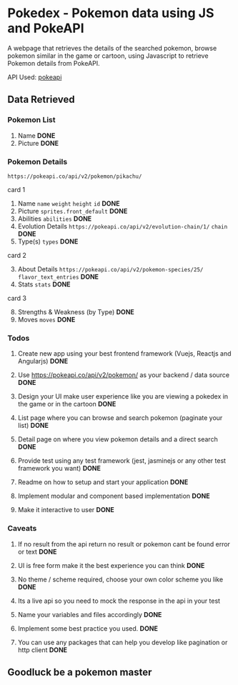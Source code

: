 # Pokedex - Pokemon data using JS and PokeAPI

A webpage that retrieves the details of the searched pokemon, browse pokemon similar in the game or cartoon, using Javascript to retrieve Pokemon details from PokeAPI.

API Used: [pokeapi](https://pokeapi.co/api/v2/pokemon/)

## Data Retrieved

### Pokemon List

1. Name **DONE**
2. Picture **DONE**

### Pokemon Details

`https://pokeapi.co/api/v2/pokemon/pikachu/`

card 1

1. Name `name` `weight` `height` `id` **DONE**
2. Picture `sprites.front_default` **DONE**
3. Abilities `abilities` **DONE**
4. Evolution Details `https://pokeapi.co/api/v2/evolution-chain/1/` `chain` **DONE**
5. Type(s) `types` **DONE**

card 2

3. About Details `https://pokeapi.co/api/v2/pokemon-species/25/` `flavor_text_entries` **DONE**
4. Stats `stats` **DONE**

card 3

8. Strengths & Weakness (by Type) **DONE**
9. Moves `moves` **DONE**

### Todos

1. Create new app using your best frontend framework (Vuejs, Reactjs and Angularjs) **DONE**

2. Use https://pokeapi.co/api/v2/pokemon/ as your backend / data source **DONE**

3. Design your UI make user experience like you are viewing a pokedex in the game or in the cartoon **DONE**

4. List page where you can browse and search pokemon (paginate your list) **DONE**

5. Detail page on where you view pokemon details and a direct search **DONE**

6. Provide test using any test framework (jest, jasminejs or any other test framework you want) **DONE**
7. Readme on how to setup and start your application **DONE**
8. Implement modular and component based implementation **DONE**

9. Make it interactive to user **DONE**

### Caveats

1. If no result from the api return no result or pokemon cant be found error or text **DONE**

2. UI is free form make it the best experience you can think **DONE**

3. No theme / scheme required, choose your own color scheme you like **DONE**

4. Its a live api so you need to mock the response in the api in your test
5. Name your variables and files accordingly **DONE**

6. Implement some best practice you used. **DONE**

7. You can use any packages that can help you develop like pagination or http client **DONE**

## Goodluck be a pokemon master
